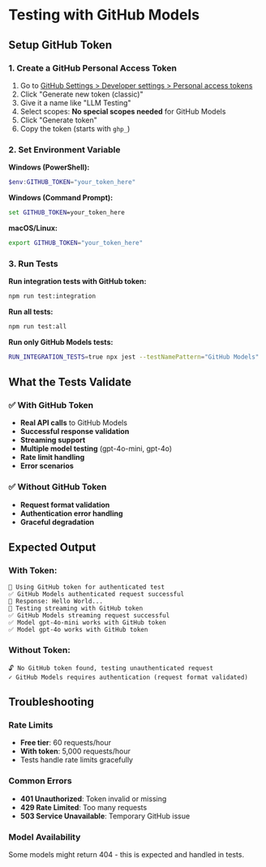 # Testing with GitHub Models

## Setup GitHub Token

### 1. Create a GitHub Personal Access Token

1. Go to [GitHub Settings > Developer settings > Personal access tokens](https://github.com/settings/tokens)
2. Click "Generate new token (classic)"
3. Give it a name like "LLM Testing"
4. Select scopes: **No special scopes needed** for GitHub Models
5. Click "Generate token"
6. Copy the token (starts with `ghp_`)

### 2. Set Environment Variable

**Windows (PowerShell):**
```powershell
$env:GITHUB_TOKEN="your_token_here"
```

**Windows (Command Prompt):**
```cmd
set GITHUB_TOKEN=your_token_here
```

**macOS/Linux:**
```bash
export GITHUB_TOKEN="your_token_here"
```

### 3. Run Tests

**Run integration tests with GitHub token:**
```bash
npm run test:integration
```

**Run all tests:**
```bash
npm run test:all
```

**Run only GitHub Models tests:**
```bash
RUN_INTEGRATION_TESTS=true npx jest --testNamePattern="GitHub Models"
```

## What the Tests Validate

### ✅ With GitHub Token
- **Real API calls** to GitHub Models
- **Successful response validation**
- **Streaming support**
- **Multiple model testing** (gpt-4o-mini, gpt-4o)
- **Rate limit handling**
- **Error scenarios**

### ✅ Without GitHub Token
- **Request format validation**
- **Authentication error handling**
- **Graceful degradation**

## Expected Output

### With Token:
```
🔑 Using GitHub token for authenticated test
✅ GitHub Models authenticated request successful
📝 Response: Hello World...
🔄 Testing streaming with GitHub token
✅ GitHub Models streaming request successful
✅ Model gpt-4o-mini works with GitHub token
✅ Model gpt-4o works with GitHub token
```

### Without Token:
```
🔓 No GitHub token found, testing unauthenticated request
✓ GitHub Models requires authentication (request format validated)
```

## Troubleshooting

### Rate Limits
- **Free tier**: 60 requests/hour
- **With token**: 5,000 requests/hour
- Tests handle rate limits gracefully

### Common Errors
- **401 Unauthorized**: Token invalid or missing
- **429 Rate Limited**: Too many requests
- **503 Service Unavailable**: Temporary GitHub issue

### Model Availability
Some models might return 404 - this is expected and handled in tests.
